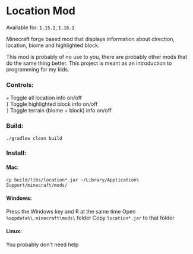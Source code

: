 # Location Mod 
Available for: `1.15.2`, `1.16.1`

Minecraft forge based mod that displays information about direction, 
location, biome and highlighted block. 

This mod is probably of no use to you, there are probably other mods 
that do the same thing better. This project is meant as an introduction 
to programming for my kids. 

### Controls: 

`=` Toggle all location info on/off  
`[` Toggle highlighted block info on/off  
`]` Toggle terrain (biome + block) info on/off 

### Build:  

`./gradlew clean build`

### Install: 

#### Mac:  
`cp build/libs/location*.jar ~/Library/Application\ Support/minecraft/mods/`

#### Windows:  

Press the Windows key and R at the same time
Open `%appdata%\.minecraft\mods\` folder
Copy `location*.jar` to that folder

#### Linux: 

You probably don't need help